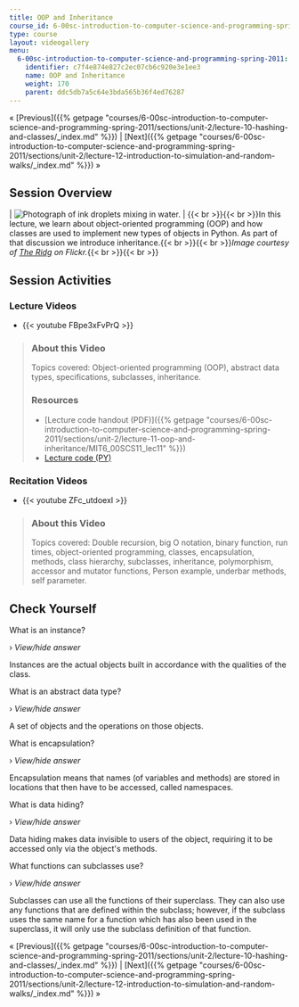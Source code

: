 ```yaml
---
title: OOP and Inheritance
course_id: 6-00sc-introduction-to-computer-science-and-programming-spring-2011
type: course
layout: videogallery
menu:
  6-00sc-introduction-to-computer-science-and-programming-spring-2011:
    identifier: c7f4e874e827c2ec07cb6c920e3e1ee3
    name: OOP and Inheritance
    weight: 170
    parent: ddc5db7a5c64e3bda565b36f4ed76287
---
```

« [Previous]({{% getpage "courses/6-00sc-introduction-to-computer-science-and-programming-spring-2011/sections/unit-2/lecture-10-hashing-and-classes/_index.md" %}}) | [Next]({{% getpage "courses/6-00sc-introduction-to-computer-science-and-programming-spring-2011/sections/unit-2/lecture-12-introduction-to-simulation-and-random-walks/_index.md" %}}) »

Session Overview
----------------

| ![Photograph of ink droplets mixing in water.](https://open-learning-course-data-ci.s3.amazonaws.com/6-00sc-introduction-to-computer-science-and-programming-spring-2011/c482305b06dc39b2b789d387bd1245a0_ses-11.jpg) | {{< br >}}{{< br >}}In this lecture, we learn about object-oriented programming (OOP) and how classes are used to implement new types of objects in Python. As part of that discussion we introduce inheritance.{{< br >}}{{< br >}}_Image courtesy of [The Ridg](http://www.flickr.com/photos/ridg/4289125796/) on Flickr._{{< br >}}{{< br >}} 

Session Activities
------------------

### Lecture Videos

*   {{< youtube FBpe3xFvPrQ >}}

> ### About this Video
> 
> Topics covered: Object-oriented programming (OOP), abstract data types, specifications, subclasses, inheritance.
> 
> ### Resources
> 
> *   [Lecture code handout (PDF)]({{% getpage "courses/6-00sc-introduction-to-computer-science-and-programming-spring-2011/sections/unit-2/lecture-11-oop-and-inheritance/MIT6_00SCS11_lec11" %}})
> *   [Lecture code (PY)](https://open-learning-course-data-ci.s3.amazonaws.com/6-00sc-introduction-to-computer-science-and-programming-spring-2011/0a04963bd0302d2d8a4e60dd2b9ba40e_lec11.py)

### Recitation Videos

*   {{< youtube ZFc\_utdoexI >}}

> ### About this Video
> 
> Topics covered: Double recursion, big O notation, binary function, run times, object-oriented programming, classes, encapsulation, methods, class hierarchy, subclasses, inheritance, polymorphism, accessor and mutator functions, Person example, underbar methods, self parameter.

Check Yourself
--------------

What is an instance?

› _View/hide answer_

Instances are the actual objects built in accordance with the qualities of the class.

What is an abstract data type?

› _View/hide answer_

A set of objects and the operations on those objects.

What is encapsulation?

› _View/hide answer_

Encapsulation means that names (of variables and methods) are stored in locations that then have to be accessed, called namespaces.

What is data hiding?

› _View/hide answer_

Data hiding makes data invisible to users of the object, requiring it to be accessed only via the object's methods.

What functions can subclasses use?

› _View/hide answer_

Subclasses can use all the functions of their superclass. They can also use any functions that are defined within the subclass; however, if the subclass uses the same name for a function which has also been used in the superclass, it will only use the subclass definition of that function.

« [Previous]({{% getpage "courses/6-00sc-introduction-to-computer-science-and-programming-spring-2011/sections/unit-2/lecture-10-hashing-and-classes/_index.md" %}}) | [Next]({{% getpage "courses/6-00sc-introduction-to-computer-science-and-programming-spring-2011/sections/unit-2/lecture-12-introduction-to-simulation-and-random-walks/_index.md" %}}) »